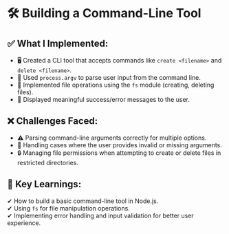 # **🛠️ Building a Command-Line Tool**  

## **✅ What I Implemented:**  
- 🖥️ Created a CLI tool that accepts commands like `create <filename>` and `delete <filename>`.  
- 📜 Used `process.argv` to parse user input from the command line.  
- 📂 Implemented file operations using the `fs` module (creating, deleting files).  
- 📢 Displayed meaningful success/error messages to the user.  

## **❌ Challenges Faced:**  
- ⚠️ Parsing command-line arguments correctly for multiple options.  
- 🚨 Handling cases where the user provides invalid or missing arguments.  
- 🔒 Managing file permissions when attempting to create or delete files in restricted directories.  

## **🎯 Key Learnings:**  
✔ How to build a basic command-line tool in Node.js.  
✔ Using `fs` for file manipulation operations.  
✔ Implementing error handling and input validation for better user experience.  
